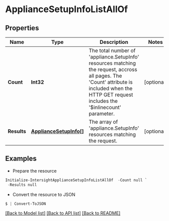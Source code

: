 # ApplianceSetupInfoListAllOf
## Properties

Name | Type | Description | Notes
------------ | ------------- | ------------- | -------------
**Count** | **Int32** | The total number of &#39;appliance.SetupInfo&#39; resources matching the request, accross all pages. The &#39;Count&#39; attribute is included when the HTTP GET request includes the &#39;$inlinecount&#39; parameter. | [optional] 
**Results** | [**ApplianceSetupInfo[]**](ApplianceSetupInfo.md) | The array of &#39;appliance.SetupInfo&#39; resources matching the request. | [optional] 

## Examples

- Prepare the resource
```powershell
Initialize-IntersightApplianceSetupInfoListAllOf  -Count null `
 -Results null
```

- Convert the resource to JSON
```powershell
$ | Convert-ToJSON
```

[[Back to Model list]](../README.md#documentation-for-models) [[Back to API list]](../README.md#documentation-for-api-endpoints) [[Back to README]](../README.md)

